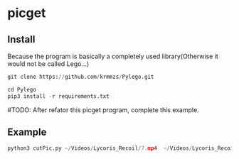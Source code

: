 # picget

## Install

Because the program is basically a completely used library(Otherwise it would not be called Lego...)

```python
git clone https://github.com/krmmzs/Pylego.git

cd Pylego
pip3 install -r requirements.txt 

```

#TODO: After refator this picget program, complete this example.
## Example

```python
python3 cutPic.py ~/Videos/Lycoris_Recoil/7.mp4  ~/Videos/Lycoris_Recoil/picget_out
```
